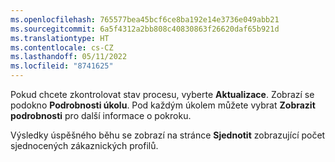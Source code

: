 ```yaml
---
ms.openlocfilehash: 765577bea45bcf6ce8ba192e14e3736e049abb21
ms.sourcegitcommit: 6a5f4312a2bb808c40830863f26620daf65b921d
ms.translationtype: HT
ms.contentlocale: cs-CZ
ms.lasthandoff: 05/11/2022
ms.locfileid: "8741625"
---
```

Pokud chcete zkontrolovat stav procesu, vyberte **Aktualizace**. Zobrazí se podokno **Podrobnosti úkolu**. Pod každým úkolem můžete vybrat **Zobrazit podrobnosti** pro další informace o pokroku.

Výsledky úspěšného běhu se zobrazí na stránce **Sjednotit** zobrazující počet sjednocených zákaznických profilů.
